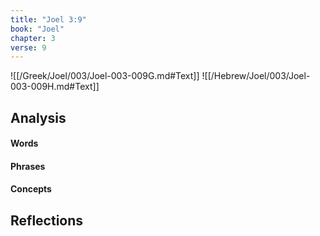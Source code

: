 ```yaml
---
title: "Joel 3:9"
book: "Joel"
chapter: 3
verse: 9
---
```

![[/Greek/Joel/003/Joel-003-009G.md#Text]]
![[/Hebrew/Joel/003/Joel-003-009H.md#Text]]

## Analysis

#### Words

#### Phrases

#### Concepts

## Reflections
